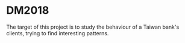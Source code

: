 # DM2018

The target of this project is to study the behaviour of a Taiwan bank's clients, trying to find interesting patterns.
